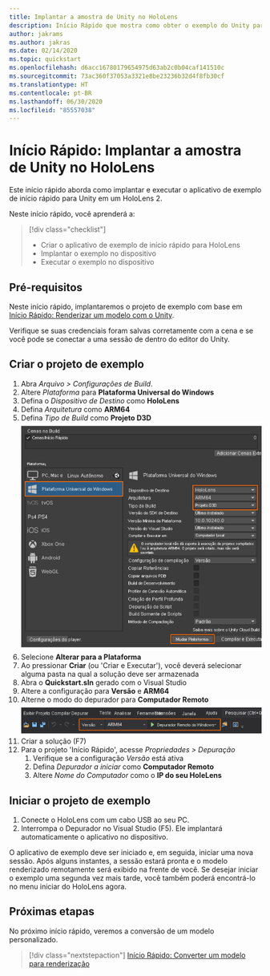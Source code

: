 ```yaml
---
title: Implantar a amostra de Unity no HoloLens
description: Início Rápido que mostra como obter o exemplo do Unity para o HoloLens
author: jakrams
ms.author: jakras
ms.date: 02/14/2020
ms.topic: quickstart
ms.openlocfilehash: d6acc16780179654975d63ab2c0b04caf141510c
ms.sourcegitcommit: 73ac360f37053a3321e8be23236b32d4f8fb30cf
ms.translationtype: HT
ms.contentlocale: pt-BR
ms.lasthandoff: 06/30/2020
ms.locfileid: "85557038"
---
```

# <a name="quickstart-deploy-unity-sample-to-hololens"></a>Início Rápido: Implantar a amostra de Unity no HoloLens

Este início rápido aborda como implantar e executar o aplicativo de exemplo de início rápido para Unity em um HoloLens 2.

Neste início rápido, você aprenderá a:

> [!div class="checklist"]
>
>* Criar o aplicativo de exemplo de início rápido para HoloLens
>* Implantar o exemplo no dispositivo
>* Executar o exemplo no dispositivo

## <a name="prerequisites"></a>Pré-requisitos

Neste início rápido, implantaremos o projeto de exemplo com base em [Início Rápido: Renderizar um modelo com o Unity](render-model.md).

Verifique se suas credenciais foram salvas corretamente com a cena e se você pode se conectar a uma sessão de dentro do editor do Unity.

## <a name="build-the-sample-project"></a>Criar o projeto de exemplo

1. Abra *Arquivo > Configurações de Build*.
1. Altere *Plataforma* para **Plataforma Universal do Windows**
1. Defina o *Dispositivo de Destino* como **HoloLens**
1. Defina *Arquitetura* como **ARM64**
1. Defina *Tipo de Build* como **Projeto D3D**\
    ![Configurações de build](./media/unity-build-settings.png)
1. Selecione **Alterar para a Plataforma**
1. Ao pressionar **Criar** (ou 'Criar e Executar'), você deverá selecionar alguma pasta na qual a solução deve ser armazenada
1. Abra o **Quickstart.sln** gerado com o Visual Studio
1. Altere a configuração para **Versão** e **ARM64**
1. Alterne o modo do depurador para **Computador Remoto**\
    ![Configuração da solução](media/unity-deploy-config.png)
1. Criar a solução (F7)
1. Para o projeto 'Início Rápido', acesse *Propriedades > Depuração*
    1. Verifique se a configuração *Versão* está ativa
    1. Defina *Depurador a iniciar* como **Computador Remoto**
    1. Altere *Nome do Computador* como o **IP do seu HoleLens**

## <a name="launch-the-sample-project"></a>Iniciar o projeto de exemplo

1. Conecte o HoloLens com um cabo USB ao seu PC.
1. Interrompa o Depurador no Visual Studio (F5). Ele implantará automaticamente o aplicativo no dispositivo.

O aplicativo de exemplo deve ser iniciado e, em seguida, iniciar uma nova sessão. Após alguns instantes, a sessão estará pronta e o modelo renderizado remotamente será exibido na frente de você.
Se desejar iniciar o exemplo uma segunda vez mais tarde, você também poderá encontrá-lo no menu iniciar do HoloLens agora.

## <a name="next-steps"></a>Próximas etapas

No próximo início rápido, veremos a conversão de um modelo personalizado.

> [!div class="nextstepaction"]
> [Início Rápido: Converter um modelo para renderização](convert-model.md)
